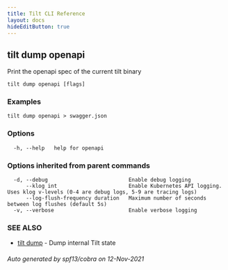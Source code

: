 ```yaml
---
title: Tilt CLI Reference
layout: docs
hideEditButton: true
---
```

## tilt dump openapi

Print the openapi spec of the current tilt binary

```
tilt dump openapi [flags]
```

### Examples

```
tilt dump openapi > swagger.json
```

### Options

```
  -h, --help   help for openapi
```

### Options inherited from parent commands

```
  -d, --debug                          Enable debug logging
      --klog int                       Enable Kubernetes API logging. Uses klog v-levels (0-4 are debug logs, 5-9 are tracing logs)
      --log-flush-frequency duration   Maximum number of seconds between log flushes (default 5s)
  -v, --verbose                        Enable verbose logging
```

### SEE ALSO

* [tilt dump](tilt_dump.html)	 - Dump internal Tilt state

###### Auto generated by spf13/cobra on 12-Nov-2021
